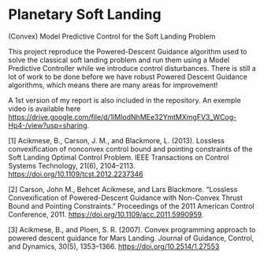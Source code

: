 # Planetary Soft Landing 
(Convex) Model Predictive Control for the Soft Landing Problem

This project reproduce the Powered-Descent Guidance algorithm used to solve the classical soft landing problem and run them using a  Model Predictive Controller while we introduce control disturbances. There is still a lot of work to be done before we have robust Powered Descent Guidance algorithms, which means there are many areas for improvement!

A 1st version of my report is also included in the repository. An exemple video is available here https://drive.google.com/file/d/1lMlodNhMEe32YmtMXmgFV3_WCog-Hp4-/view?usp=sharing. 

[1] Acikmese, B., Carson, J. M., and Blackmore, L. (2013). Lossless convexification of nonconvex control bound and pointing constraints of the Soft Landing Optimal Control Problem. IEEE Transactions on Control Systems Technology, 21(6), 2104–2113. https://doi.org/10.1109/tcst.2012.2237346

[2] Carson, John M., Behcet Acikmese, and Lars Blackmore. “Lossless Convexification of Powered-Descent Guidance with Non-Convex Thrust Bound and Pointing Constraints.” Proceedings of the 2011 American Control Conference, 2011. https://doi.org/10.1109/acc.2011.5990959.

[3] Acikmese, B., and Ploen, S. R. (2007). Convex programming approach to powered descent guidance for Mars Landing. Journal of Guidance, Control, and Dynamics, 30(5), 1353–1366. https://doi.org/10.2514/1.27553



